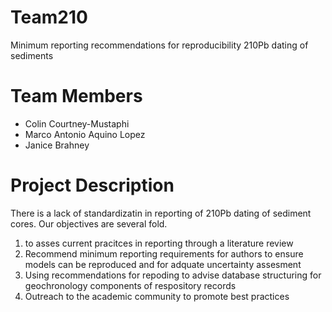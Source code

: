 # Team210

Minimum reporting recommendations for reproducibility 210Pb dating of sediments

# Team Members
  * Colin Courtney-Mustaphi
  * Marco Antonio Aquino Lopez
  * Janice Brahney
  
# Project Description

  There is a lack of standardizatin in reporting of 210Pb dating of sediment cores. Our objectives are several fold.
  1. to asses current pracitces in reporting through a literature review 
  2. Recommend minimum reporting requirements for authors to ensure models can be reproduced and for adquate uncertainty assesment
  3. Using recommendations for repoding to advise database structuring for geochronology components of respository records
  4. Outreach to the academic community to promote best practices
  
